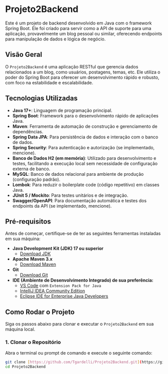 # Projeto2Backend

Este é um projeto de backend desenvolvido em Java com o framework Spring Boot. Ele foi criado para servir como a API de suporte para uma aplicação, provavelmente um blog pessoal ou similar, oferecendo endpoints para manipulação de dados e lógica de negócio.

## Visão Geral

O `Projeto2Backend` é uma aplicação RESTful que gerencia dados relacionados a um blog, como usuários, postagens, temas, etc. Ele utiliza o poder do Spring Boot para oferecer um desenvolvimento rápido e robusto, com foco na estabilidade e escalabilidade.

## Tecnologias Utilizadas

* **Java 17+**: Linguagem de programação principal.
* **Spring Boot**: Framework para o desenvolvimento rápido de aplicações Java.
* **Maven**: Ferramenta de automação de construção e gerenciamento de dependências.
* **Spring Data JPA**: Para persistência de dados e interação com o banco de dados.
* **Spring Security**: Para autenticação e autorização (se implementado, mencione).
* **Banco de Dados H2 (em memória)**: Utilizado para desenvolvimento e testes, facilitando a execução local sem necessidade de configuração externa de banco.
* **MySQL**: Banco de dados relacional para ambiente de produção (configuração padrão).
* **Lombok**: Para reduzir o boilerplate code (código repetitivo) em classes Java.
* **JUnit 5 / Mockito**: Para testes unitários e de integração.
* **Swagger/OpenAPI**: Para documentação automática e testes dos endpoints da API (se implementado, mencione).

## Pré-requisitos

Antes de começar, certifique-se de ter as seguintes ferramentas instaladas em sua máquina:

* **Java Development Kit (JDK) 17 ou superior**
    * [Download JDK](https://www.oracle.com/java/technologies/downloads/)
* **Apache Maven 3.x**
    * [Download Maven](https://maven.apache.org/download.cgi)
* **Git**
    * [Download Git](https://git-scm.com/downloads)
* **IDE (Ambiente de Desenvolvimento Integrado) de sua preferência:**
    * [VS Code](https://code.visualstudio.com/) com `Extension Pack for Java`
    * [IntelliJ IDEA Community Edition](https://www.jetbrains.com/idea/download/)
    * [Eclipse IDE for Enterprise Java Developers](https://www.eclipse.org/downloads/packages/)

## Como Rodar o Projeto

Siga os passos abaixo para clonar e executar o `Projeto2Backend` em sua máquina local.

### 1. Clonar o Repositório

Abra o terminal ou prompt de comando e execute o seguinte comando:

```bash
git clone [https://github.com/Tgardelli/Projeto2Backend.git](https://github.com/Tgardelli/Projeto2Backend.git)
cd Projeto2Backend
